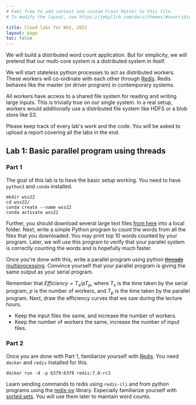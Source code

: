 ```yaml
---
# Feel free to add content and custom Front Matter to this file.
# To modify the layout, see https://jekyllrb.com/docs/themes/#overriding-theme-defaults

title: Cloud labs for WSS, 2022
layout: page
toc: false
---
```


We will build a distributed word count application. But for simplicity, we will
pretend that our multi-core system is a distributed system in itself.

We will start stateless python processes to act as distributed workers. These
workers will co-ordinate with each other through [Redis](https://redis.io/).
Redis behaves like the master (or driver program) in contemporary systems.

All workers have access to a shared file system for reading and writing large
inputs. This is trivially true on our single system. In a real setup, workers 
would additionally use a distributed file system like HDFS or a blob store like 
S3.

Please keep track of every lab's work and the code. You will be asked to upload
a report covering all the labs in the end.

## Lab 1: Basic parallel program using threads

### Part 1
The goal of this lab is to have the basic setup working. You need to have
`python3` and `conda` installed.

```commandline
mkdir wss22
cd wss22/
conda create --name wss22
conda activate wss22
```

Further, you should download several large text files
[from here](https://www.gutenberg.org/browse/scores/top) into a local folder. 
Next, write a simple Python program to count the words from all the files that 
you downloaded. You may print top 10 words counted by your program. Later, we
will use this program to verify that your parallel system is correctly
counting the words and is hopefully much faster.

Once you're done with this, write a parallel program using python
~~[threads](https://docs.python.org/3/library/threading.html)~~
[multiprocessing](https://docs.python.org/3/library/multiprocessing.html).
Convince yourself that your parallel program is giving the same output as your
serial program. 

Remember that $Efficiency = T_s / p T_p$, where $T_s$ is the time taken by the
serial program, $p$ is the number of workers, and $T_p$ is the time taken by the
parallel program. Next, draw the efficiency curves that we saw during the
lecture hours. 

* Keep the input files the same, and increase the number of workers. 
* Keep the number of workers the same, increase the number of input files. 

### Part 2
Once you are done with Part 1, familiarize yourself with
[Redis](https://redis.io/).  You need `docker` and `redis` installed for this.

```
docker run -d -p 6379:6379 redis:7.0-rc3
```

Learn sending commands to redis using `redis-cli`
and from python programs using the [redis-py](https://github.com/redis/redis-py)
library. Especially familiarize yourself with [sorted
sets](https://redis.io/commands/zadd/). You will use them later to maintain word
counts.